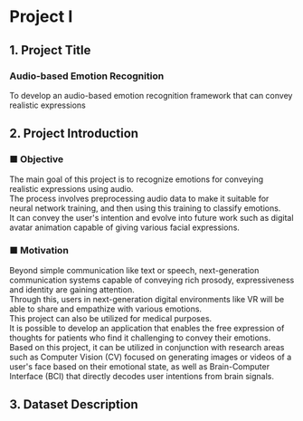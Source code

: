 # Project Ⅰ

## 1. Project Title
### Audio-based Emotion Recognition
To develop an audio-based emotion recognition framework that can convey realistic expressions

## 2. Project Introduction
### ■ Objective
The main goal of this project is to recognize emotions for conveying realistic expressions using audio. <br/>
The process involves preprocessing audio data to make it suitable for neural network training, and then using this training to classify emotions. <br/>
It can convey the user's intention and evolve into future work such as digital avatar animation capable of giving various facial expressions.

### ■ Motivation
Beyond simple communication like text or speech, next-generation communication systems capable of conveying rich prosody, expressiveness and identity are gaining attention. <br/>
Through this, users in next-generation digital environments like VR will be able to share and empathize with various emotions. <br/>
This project can also be utilized for medical purposes. <br/>
It is possible to develop an application that enables the free expression of thoughts for patients who find it challenging to convey their emotions. <br/>
Based on this project, it can be utilized in conjunction with research areas such as Computer Vision (CV) focused on generating images or videos of a user's face based on their emotional state, as well as Brain-Computer Interface (BCI) that directly decodes user intentions from brain signals. <br/>

## 3. Dataset Description

